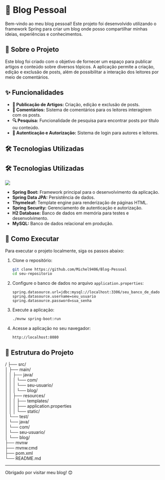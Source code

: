 # 📝 Blog Pessoal

Bem-vindo ao meu blog pessoal! Este projeto foi desenvolvido utilizando o framework Spring para criar um blog onde posso compartilhar minhas ideias, experiências e conhecimentos.

## 📖 Sobre o Projeto

Este blog foi criado com o objetivo de fornecer um espaço para publicar artigos e conteúdo sobre diversos tópicos. A aplicação permite a criação, edição e exclusão de posts, além de possibilitar a interação dos leitores por meio de comentários.

## ✨ Funcionalidades

- **📝 Publicação de Artigos:** Criação, edição e exclusão de posts.
- **💬 Comentários:** Sistema de comentários para os leitores interagirem com os posts.
- **🔍 Pesquisa:** Funcionalidade de pesquisa para encontrar posts por título ou conteúdo.
- **👤 Autenticação e Autorização:** Sistema de login para autores e leitores.

## 🛠️ Tecnologias Utilizadas

## 🛠️ Tecnologias Utilizadas
  <a href="https://skillicons.dev">
    <img src="https://skillicons.dev/icons?i=java,spring,mysql" />
  </a>

- **Spring Boot:** Framework principal para o desenvolvimento da aplicação.
- **Spring Data JPA:** Persistência de dados.
- **Thymeleaf:** Template engine para renderização de páginas HTML.
- **Spring Security:** Gerenciamento de autenticação e autorização.
- **H2 Database:** Banco de dados em memória para testes e desenvolvimento.
- **MySQL:** Banco de dados relacional em produção.

## 🚀 Como Executar

Para executar o projeto localmente, siga os passos abaixo:

1. Clone o repositório:
    ```bash
    git clone https://github.com/Michel9406/Blog-Pessoal
    cd seu-repositorio
    ```

2. Configure o banco de dados no arquivo `application.properties`:
    ```properties
    spring.datasource.url=jdbc:mysql://localhost:3306/seu_banco_de_dados
    spring.datasource.username=seu_usuario
    spring.datasource.password=sua_senha
    ```

3. Execute a aplicação:
    ```bash
    ./mvnw spring-boot:run
    ```

4. Acesse a aplicação no seu navegador:
    ```
    http://localhost:8080
    ```

## 📁 Estrutura do Projeto
/
├── src/<br>
│ ├── main/<br>
│ │ ├── java/<br>
│ │ │ └── com/<br>
│ │ │ └── seu-usuario/<br>
│ │ │ └── blog/<br>
│ │ ├── resources/<br>
│ │ │ ├── templates/<br>
│ │ │ ├── application.properties<br>
│ │ │ └── static/<br>
│ └── test/<br>
│ └── java/<br>
│ └── com/<br>
│ └── seu-usuario/<br>
│ └── blog/<br>
├── mvnw<br>
├── mvnw.cmd<br>
├── pom.xml<br>
└── README.md<br>



---

Obrigado por visitar meu blog! 😊
